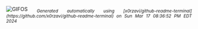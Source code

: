 <div align="justify">
<picture>
    <source media="(prefers-color-scheme: dark)" srcset="https://i.ibb.co/ky9W4St/output-gif.gif">
    <source media="(prefers-color-scheme: light)" srcset="https://i.ibb.co/ky9W4St/output-gif.gif">
    <img alt="GIFOS" src="https://i.ibb.co/ky9W4St/output-gif.gif">
</picture>
<sub><i>Generated automatically using [x0rzavi/github-readme-terminal](https://github.com/x0rzavi/github-readme-terminal) on Sun Mar 17 08:36:52 PM EDT 2024</i></sub>
</div>

<!--  -->